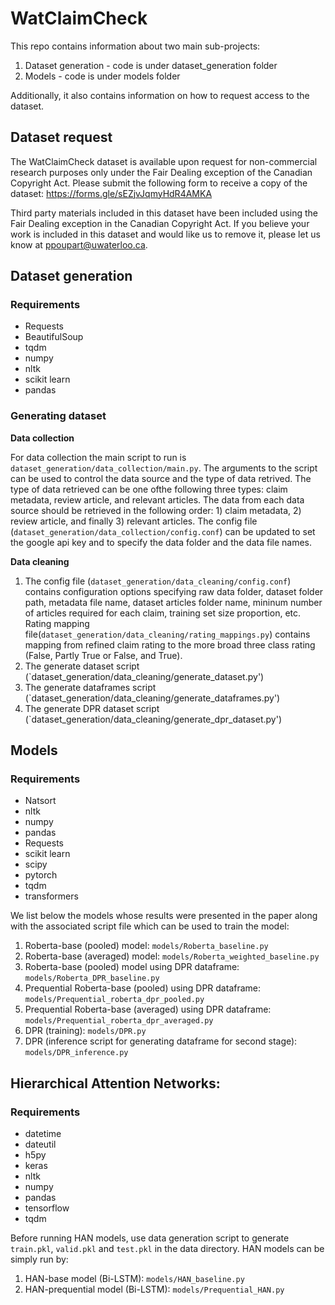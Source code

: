 # WatClaimCheck

This repo contains information about two main sub-projects:

1. Dataset generation - code is under dataset_generation folder
2. Models - code is under models folder

Additionally, it also contains information on how to request access to the dataset.

## Dataset request

The WatClaimCheck dataset is available upon request for non-commercial research purposes only under the Fair Dealing
exception of the Canadian Copyright Act.  Please submit the following form to receive a copy of the dataset: https://forms.gle/sEZjvJqmyHdR4AMKA

Third party materials included in this dataset have been included using the Fair Dealing exception in the Canadian Copyright Act. If you believe your work is included in this dataset and would like us to remove it, please let us know at ppoupart@uwaterloo.ca.

## Dataset generation

### Requirements
- Requests
- BeautifulSoup
- tqdm 
- numpy
- nltk
- scikit learn
- pandas

### Generating dataset

**Data collection** 

For data collection the main script to run is `dataset_generation/data_collection/main.py`. The arguments to the script can be used to control the data source and the type of data retrived. The type of data retrieved can be one ofthe following three types: claim metadata, review article, and relevant articles. The data from each data source should be retrieved in the following order: 1) claim metadata, 2) review article, and finally 3) relevant articles. The config file (`dataset_generation/data_collection/config.conf`) can be updated to set the google api key and to specify the data folder and the data file names.

**Data cleaning** 
1. The config file (`dataset_generation/data_cleaning/config.conf`) contains configuration options specifying raw data folder, dataset folder path, metadata file name, dataset articles folder name, mininum number of articles required for each claim, training set size proportion, etc. Rating mapping file(`dataset_generation/data_cleaning/rating_mappings.py`) contains mapping from refined claim rating to the more broad three class rating (False, Partly True or False, and True).
2. The generate dataset script (`dataset_generation/data_cleaning/generate_dataset.py')
3. The generate dataframes script (`dataset_generation/data_cleaning/generate_dataframes.py')
4. The generate DPR dataset script (`dataset_generation/data_cleaning/generate_dpr_dataset.py')

## Models

### Requirements
- Natsort
- nltk
- numpy
- pandas
- Requests
- scikit learn
- scipy
- pytorch
- tqdm
- transformers

We list below the models whose results were presented in the paper along with the associated script file which can be used to train the model:

1. Roberta-base (pooled) model: `models/Roberta_baseline.py`
2. Roberta-base (averaged) model: `models/Roberta_weighted_baseline.py`
3. Roberta-base (pooled) model using DPR dataframe: `models/Roberta_DPR_baseline.py`
4. Prequential Roberta-base (pooled) using DPR dataframe: `models/Prequential_roberta_dpr_pooled.py`
5. Prequential Roberta-base (averaged) using DPR dataframe: `models/Prequential_roberta_dpr_averaged.py`
6. DPR (training): `models/DPR.py`
7. DPR (inference script for generating dataframe for second stage): `models/DPR_inference.py`



## Hierarchical Attention Networks:
### Requirements
- datetime
- dateutil
- h5py
- keras
- nltk
- numpy
- pandas
- tensorflow
- tqdm

Before running HAN models, use data generation script to generate `train.pkl`, `valid.pkl` and `test.pkl` in the data directory. HAN models can be simply run by:

1. HAN-base model (Bi-LSTM): `models/HAN_baseline.py`
2. HAN-prequential model (Bi-LSTM): `models/Prequential_HAN.py`
